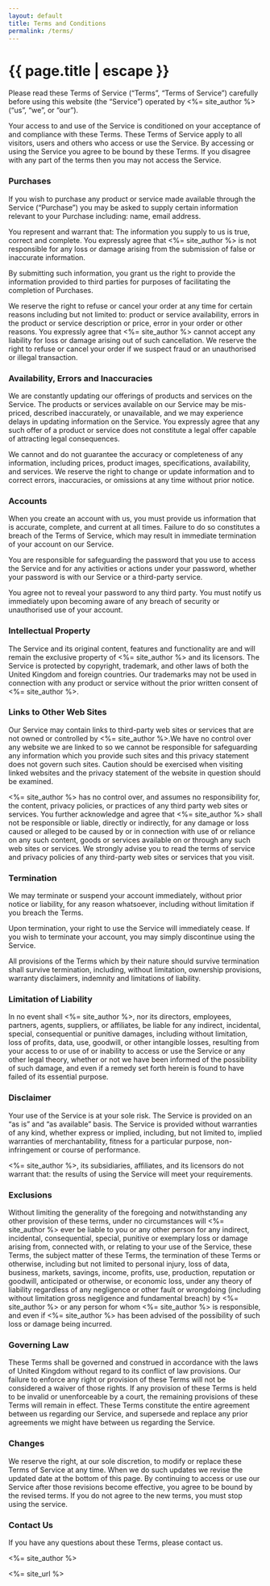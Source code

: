 ```yaml
---
layout: default
title: Terms and Conditions
permalink: /terms/
---
```

# {{ page.title | escape }}

Please read these Terms of Service (“Terms”, “Terms of Service”) carefully before using this website (the “Service”) operated by <%= site_author %> (“us”, “we”, or “our”).

Your access to and use of the Service is conditioned on your acceptance of and compliance with these Terms. These Terms of Service apply to all visitors, users and others who access or use the Service. By accessing or using the Service you agree to be bound by these Terms. If you disagree with any part of the terms then you may not access the Service.

### Purchases

If you wish to purchase any product or service made available through the Service (“Purchase”) you may be asked to supply certain information relevant to your Purchase including: name, email address.

You represent and warrant that: The information you supply to us is true, correct and complete. You expressly agree that <%= site_author %> is not responsible for any loss or damage arising from the submission of false or inaccurate information.

By submitting such information, you grant us the right to provide the information provided to third parties for purposes of facilitating the completion of Purchases.

We reserve the right to refuse or cancel your order at any time for certain reasons including but not limited to: product or service availability, errors in the product or service description or price, error in your order or other reasons. You expressly agree that <%= site_author %> cannot accept any liability for loss or damage arising out of such cancellation. We reserve the right to refuse or cancel your order if we suspect fraud or an unauthorised or illegal transaction.

### Availability, Errors and Inaccuracies

We are constantly updating our offerings of products and services on the Service. The products or services available on our Service may be mis-priced, described inaccurately, or unavailable, and we may experience delays in updating information on the Service. You expressly agree that any such offer of a product or service does not constitute a legal offer capable of attracting legal consequences.

We cannot and do not guarantee the accuracy or completeness of any information, including prices, product images, specifications, availability, and services. We reserve the right to change or update information and to correct errors, inaccuracies, or omissions at any time without prior notice.

### Accounts

When you create an account with us, you must provide us information that is accurate, complete, and current at all times. Failure to do so constitutes a breach of the Terms of Service, which may result in immediate termination of your account on our Service.

You are responsible for safeguarding the password that you use to access the Service and for any activities or actions under your password, whether your password is with our Service or a third-party service.

You agree not to reveal your password to any third party. You must notify us immediately upon becoming aware of any breach of security or unauthorised use of your account.

### Intellectual Property

The Service and its original content, features and functionality are and will remain the exclusive property of <%= site_author %> and its licensors. The Service is protected by copyright, trademark, and other laws of both the United Kingdom and foreign countries. Our trademarks may not be used in connection with any product or service without the prior written consent of <%= site_author %>.

### Links to Other Web Sites

Our Service may contain links to third-party web sites or services that are not owned or controlled by <%= site_author %>.We have no control over any website we are linked to so we cannot be responsible for safeguarding any information which you provide such sites and this privacy statement does not govern such sites. Caution should be exercised when visiting linked websites and the privacy statement of the website in question should be examined.

<%= site_author %> has no control over, and assumes no responsibility for, the content, privacy policies, or practices of any third party web sites or services. You further acknowledge and agree that <%= site_author %> shall not be responsible or liable, directly or indirectly, for any damage or loss caused or alleged to be caused by or in connection with use of or reliance on any such content, goods or services available on or through any such web sites or services. We strongly advise you to read the terms of service and privacy policies of any third-party web sites or services that you visit.

### Termination

We may terminate or suspend your account immediately, without prior notice or liability, for any reason whatsoever, including without limitation if you breach the Terms.

Upon termination, your right to use the Service will immediately cease. If you wish to terminate your account, you may simply discontinue using the Service.

All provisions of the Terms which by their nature should survive termination shall survive termination, including, without limitation, ownership provisions, warranty disclaimers, indemnity and limitations of liability.

### Limitation of Liability

In no event shall <%= site_author %>, nor its directors, employees, partners, agents, suppliers, or affiliates, be liable for any indirect, incidental, special, consequential or punitive damages, including without limitation, loss of profits, data, use, goodwill, or other intangible losses, resulting from your access to or use of or inability to access or use the Service or any other legal theory, whether or not we have been informed of the possibility of such damage, and even if a remedy set forth herein is found to have failed of its essential purpose.

### Disclaimer

Your use of the Service is at your sole risk. The Service is provided on an “as is” and “as available” basis. The Service is provided without warranties of any kind, whether express or implied, including, but not limited to, implied warranties of merchantability, fitness for a particular purpose, non-infringement or course of performance.

<%= site_author %>, its subsidiaries, affiliates, and its licensors do not warrant that: the results of using the Service will meet your requirements.

### Exclusions

Without limiting the generality of the foregoing and notwithstanding any other provision of these terms, under no circumstances will <%= site_author %> ever be liable to you or any other person for any indirect, incidental, consequential, special, punitive or exemplary loss or damage arising from, connected with, or relating to your use of the Service, these Terms, the subject matter of these Terms, the termination of these Terms or otherwise, including but not limited to personal injury, loss of data, business, markets, savings, income, profits, use, production, reputation or goodwill, anticipated or otherwise, or economic loss, under any theory of liability regardless of any negligence or other fault or wrongdoing (including without limitation gross negligence and fundamental breach) by <%= site_author %> or any person for whom <%= site_author %> is responsible, and even if <%= site_author %> has been advised of the possibility of such loss or damage being incurred.

### Governing Law

These Terms shall be governed and construed in accordance with the laws of United Kingdom without regard to its conflict of law provisions. Our failure to enforce any right or provision of these Terms will not be considered a waiver of those rights. If any provision of these Terms is held to be invalid or unenforceable by a court, the remaining provisions of these Terms will remain in effect. These Terms constitute the entire agreement between us regarding our Service, and supersede and replace any prior agreements we might have between us regarding the Service.

### Changes

We reserve the right, at our sole discretion, to modify or replace these Terms of Service at any time. When we do such updates we revise the updated date at the bottom of this page. By continuing to access or use our Service after those revisions become effective, you agree to be bound by the revised terms. If you do not agree to the new terms, you must stop using the service.

### Contact Us

If you have any questions about these Terms, please contact us.

<%= site_author %>

<%= site_url %>
